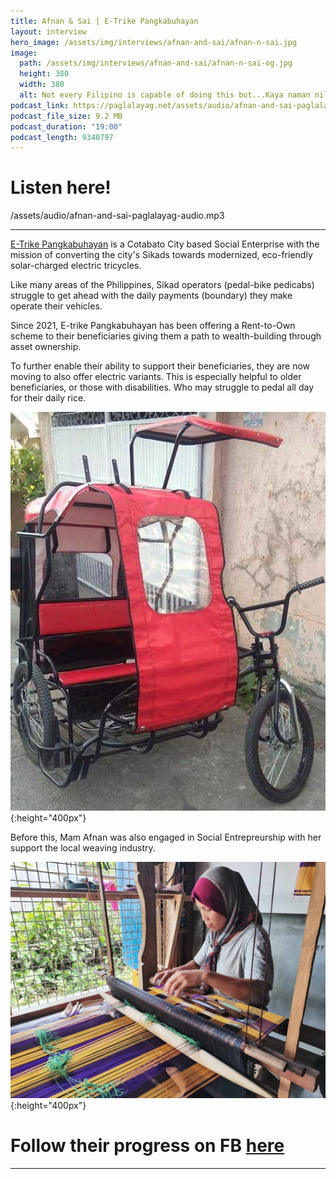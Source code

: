 ```yaml
---
title: Afnan & Sai | E-Trike Pangkabuhayan
layout: interview
hero_image: /assets/img/interviews/afnan-and-sai/afnan-n-sai.jpg
image:
  path: /assets/img/interviews/afnan-and-sai/afnan-n-sai-og.jpg
  height: 380
  width: 380
  alt: Not every Filipino is capable of doing this but...Kaya naman nila eh!
podcast_link: https://paglalayag.net/assets/audio/afnan-and-sai-paglalayag-audio.mp3
podcast_file_size: 9.2 MB
podcast_duration: "19:00"
podcast_length: 9340797
---
```

# Listen here!

/assets/audio/afnan-and-sai-paglalayag-audio.mp3

-----------------

[E-Trike Pangkabuhayan](https://www.facebook.com/etrike.pangkabuhayan) is a Cotabato City based Social Enterprise with the mission of converting the city's Sikads towards modernized, eco-friendly solar-charged electric tricycles.

Like many areas of the Philippines, Sikad operators (pedal-bike pedicabs) struggle to get ahead with the daily payments (boundary) they make operate their vehicles.

Since 2021, E-trike Pangkabuhayan has been offering a Rent-to-Own scheme to their beneficiaries giving them a path to wealth-building through asset ownership.

To further enable their ability to support their beneficiaries, they are now moving to also offer electric variants.  This is especially helpful to older beneficiaries, or those with disabilities.  Who may struggle to pedal all day for their daily rice.

![Sikad padyak](/assets/img/interviews/afnan-and-sai/sikad-padyak.jpg){:height="400px"}

Before this, Mam Afnan was also engaged in Social Entrepreurship with her support the local weaving industry.

![MindaHABInao handicrafts](/assets/img/interviews/afnan-and-sai/MindaHABInao-handicrafts.jpg){:height="400px"}

# Follow their progress on FB [here](https://www.facebook.com/etrike.pangkabuhayan)

-----------------
